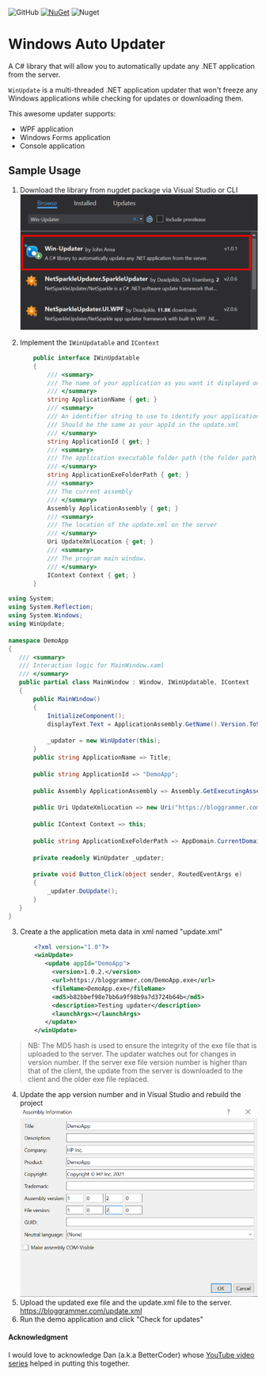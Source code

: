 ![GitHub](https://img.shields.io/github/license/Blogrammer/Win-Updater?logo=github) [![NuGet](https://img.shields.io/nuget/v/Win-Updater)](https://www.nuget.org/packages/Win-Updater/) ![Nuget](https://img.shields.io/nuget/dt/Win-Updater?logo=nuget)

# Windows Auto Updater

A C# library that will allow you to automatically update any .NET application from the server.  

`WinUpdate` is a multi-threaded .NET application updater that won't freeze any Windows applications while checking for updates or downloading them.  

This awesome updater supports: 

- WPF application
- Windows Forms application
- Console application

## Sample Usage

1. Download the library from nugdet package via Visual Studio or CLI
![nuget package](img/nuget-package.PNG)

2. Implement the `IWinUpdatable` and `IContext`
 
 ```c#
        public interface IWinUpdatable
        {
            /// <summary>
            /// The name of your application as you want it displayed on the update window.
            /// </summary>
            string ApplicationName { get; }
            /// <summary>
            /// An identifier string to use to identify your application in the update.xml
            /// Should be the same as your appId in the update.xml
            /// </summary>
            string ApplicationId { get; }
            /// <summary>
            /// The application executable folder path (the folder path where the exe file is placed)
            /// </summary>
            string ApplicationExeFolderPath { get; }   
            /// <summary>
            /// The current assembly
            /// </summary>
            Assembly ApplicationAssembly { get; }
            /// <summary>
            /// The location of the update.xml on the server
            /// </summary>
            Uri UpdateXmlLocation { get; }
            /// <summary>
            /// The program main window.
            /// </summary>
            IContext Context { get; }
        }
   ``` 
   
 ```c#
using System;
using System.Reflection;
using System.Windows;
using WinUpdate;

namespace DemoApp
{
    /// <summary>
    /// Interaction logic for MainWindow.xaml
    /// </summary>
    public partial class MainWindow : Window, IWinUpdatable, IContext
    {
        public MainWindow()
        {
            InitializeComponent();
            displayText.Text = ApplicationAssembly.GetName().Version.ToString();

            _updater = new WinUpdater(this);
        }
        public string ApplicationName => Title;

        public string ApplicationId => "DemoApp";

        public Assembly ApplicationAssembly => Assembly.GetExecutingAssembly();

        public Uri UpdateXmlLocation => new Uri("https://bloggrammer.com/update.xml");

        public IContext Context => this;

        public string ApplicationExeFolderPath => AppDomain.CurrentDomain.BaseDirectory;

        private readonly WinUpdater _updater;

        private void Button_Click(object sender, RoutedEventArgs e)
        {
            _updater.DoUpdate();
        }
    }
}

   ``` 
    
3. Create a the application meta data in xml  named "update.xml" 
	```xml
		<?xml version="1.0"?>
        <winUpdate>
           <update appId="DemoApp">
             <version>1.0.2.</version>         
             <url>https://bloggrammer.com/DemoApp.exe</url>
             <fileName>DemoApp.exe</fileName>
             <md5>b82bbef98e7bb6a9f98b9a7d3724b64b</md5>
             <description>Testing updater</description> 
             <launchArgs></launchArgs>
           </update>
        </winUpdate>

> NB: The MD5 hash is used to ensure the integrity of the exe file that
> is uploaded to the server. The updater watches out for changes in
> version number. If the server exe file version number is higher than
> that of the client, the update from the server is downloaded to the
> client and the older exe file replaced.

4. Update the app version number and in Visual Studio and rebuild the project
 ![Win Updater](img/update-version.PNG)
 5. Upload the updated exe file and the update.xml file to the server. https://bloggrammer.com/update.xml
 6. Run the demo application and click "Check for updates"

#### Acknowledgment
I would love to acknowledge Dan (a.k.a BetterCoder) whose [YouTube video series](https://www.youtube.com/watch?v=325Uxy5nVI0) helped in putting this together.
